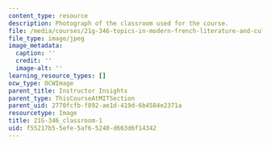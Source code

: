 ```yaml
---
content_type: resource
description: Photograph of the classroom used for the course.
file: /media/courses/21g-346-topics-in-modern-french-literature-and-culture-north-america-through-french-eyes-spring-2014/f55217b55efe5af65240d663d6f14342_21G-346_classroom-1.jpg
file_type: image/jpeg
image_metadata:
  caption: ''
  credit: ''
  image-alt: ''
learning_resource_types: []
ocw_type: OCWImage
parent_title: Instructor Insights
parent_type: ThisCourseAtMITSection
parent_uid: 2770fcfb-f892-ae1d-419d-6b4584e2371a
resourcetype: Image
title: 21G-346_classroom-1
uid: f55217b5-5efe-5af6-5240-d663d6f14342
---
```

